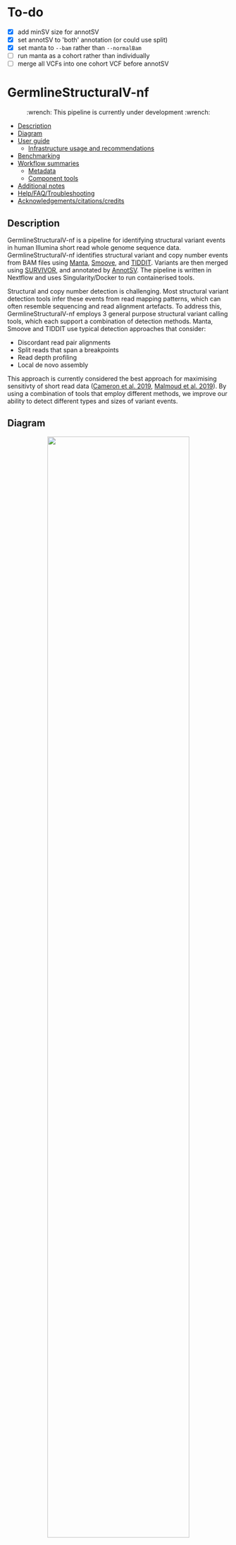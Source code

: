 # To-do
- [x] add minSV size for annotSV
- [x] set annotSV to 'both' annotation (or could use split)
- [x] set manta to `--bam` rather than `--normalBam`
- [ ] run manta as a cohort rather than individually
- [ ] merge all VCFs into one cohort VCF before annotSV   

# GermlineStructuralV-nf

<p align="center">
:wrench: This pipeline is currently under development :wrench:
</p>

  - [Description](#description)
  - [Diagram](#diagram)
  - [User guide](#user-guide)
      - [Infrastructure usage and
        recommendations](#infrastructure-usage-and-recommendations)
  - [Benchmarking](#benchmarking)
  - [Workflow summaries](#workflow-summaries)
      - [Metadata](#metadata)
      - [Component tools](#component-tools)
  - [Additional notes](#additional-notes)
  - [Help/FAQ/Troubleshooting](#helpfaqtroubleshooting)
  - [Acknowledgements/citations/credits](#acknowledgementscitationscredits)

## Description 

GermlineStructuralV-nf is a pipeline for identifying structural variant events in human Illumina short read whole genome sequence data. GermlineStructuralV-nf identifies structural variant and copy number events from BAM files using [Manta](https://github.com/Illumina/manta/blob/master/docs/userGuide/README.md#de-novo-calling), [Smoove](https://github.com/brentp/smoove), and [TIDDIT](https://github.com/SciLifeLab/TIDDIT). Variants are then merged using [SURVIVOR](https://github.com/fritzsedlazeck/SURVIVOR), and annotated by [AnnotSV](https://pubmed.ncbi.nlm.nih.gov/29669011/). The pipeline is written in Nextflow and uses Singularity/Docker to run containerised tools.

Structural and copy number detection is challenging. Most structural variant detection tools infer these events from read mapping patterns, which can often resemble sequencing and read alignment artefacts. To address this, GermlineStructuralV-nf employs 3 general purpose structural variant calling tools, which each support a combination of detection methods. Manta, Smoove and TIDDIT use typical detection approaches that consider: 

* Discordant read pair alignments  
* Split reads that span a breakpoints
* Read depth profiling 
* Local de novo assembly  

This approach is currently considered the best approach for maximising sensitivty of short read data ([Cameron et al. 2019](https://www.nature.com/articles/s41467-019-11146-4), [Malmoud et al. 2019](https://genomebiology.biomedcentral.com/articles/10.1186/s13059-019-1828-7)). By using a combination of tools that employ different methods, we improve our ability to detect different types and sizes of variant events.

## Diagram

<p align="center"> 
<img src="https://user-images.githubusercontent.com/73086054/211971740-772796bc-6fb7-43fb-885b-d9cb116bfdd0.png" width="80%">
</p> 

## User guide 

To run this pipeline, you will need to prepare your input files, reference data, and clone this repository. Before proceeding, ensure Nextflow is installed on the system you're working on. To install Nextflow, see these [instructions](https://www.nextflow.io/docs/latest/getstarted.html#installation). 

### 1. Prepare inputs

To run this pipeline you will need the following inputs: 

* Paired-end BAM files
* Corresponding BAM index files  
* Input sample sheet 

This pipeline processes paired-end BAM files and is capable of processing multiple samples in parallel. BAM files are expected to be coordinate sorted and indexed (see [Fastq-to-BAM](https://github.com/Sydney-Informatics-Hub/Fastq-to-BAM) for an example of a best practice workflow that can generate these files).  

You will need to create a sample sheet with information about the samples you are processing, before running the pipeline. This file must be **tab-separated** and contain a header and one row per sample. Columns should correspond to sampleID, BAM file, BAI file: 

|sampleID|bam                   |bai                       |
|--------|----------------------|--------------------------|
|SAMPLE1 |/data/Bams/sample1.bam|/data/Bams/sample1.bam.bai|
|SAMPLE2 |/data/Bams/sample2.bam|/data/Bams/sample2.bam.bai|

When you run the pipeline, you will use the mandatory `--input` parameter to specify the location and name of the input file: 

```
--input /path/to/samples.tsv
```

### 2. Prepare the reference materials 

To run this pipeline you will need the following reference files:

* Indexed reference genome in FASTA format 
* [AnnotSV annotation datasets](https://lbgi.fr/AnnotSV/) (Optional) 

You will need to download and index a copy of the reference genome you would like to use. Reference FASTA files must be accompanied by a .fai index file. If you are working with a species that has a public reference genome, you can download FASTA files from the [Ensembl](https://asia.ensembl.org/info/data/ftp/index.html), [UCSC](https://genome.ucsc.edu/goldenPath/help/ftp.html), or [NCBI](https://www.ncbi.nlm.nih.gov/genome/doc/ftpfaq/) ftp sites. You can use the [IndexReferenceFasta-nf pipeline](https://github.com/Sydney-Informatics-Hub/IndexReferenceFasta-nf) to generate required samtools and bwa indexes. 

When you run the pipeline, you will use the mandatory `--ref` parameter to specify the location and name of the reference.fasta file: 

```
--ref /path/to/reference.fasta
```
*Note*
- Tiddit expects the BWA index files to be in the same directory as the reference fasta file.
- You must specify the full path for the reference fasta, even if it is in your working directory.

**Download the AnnotSV database and supporting files (optional)** 

If you choose to run the pipeline with [AnnotSV annotations](https://raw.githubusercontent.com/lgmgeo/AnnotSV/master/README.AnnotSV_3.2.pdf), you currently need to download and prepare the relevant AnnotSV files, manually. The AnnotSV data is very large (>20Gb) so we haven't included it in the AnnotSV container. 

First, download the AnnotSV database: 
```
wget https://www.lbgi.fr/~geoffroy/Annotations/Annotations_Human_3.2.1.tar.gz 
```

Then unzip it and save to a directory of your choosing: 
```
tar -xf Annotations_Human_3.2.1.tar.gz -C /path/to/AnnotSV
```

You will also need to download the Exomiser supporting data files: 
```
wget https://www.lbgi.fr/~geoffroy/Annotations/2202_hg19.tar.gz && wget https://data.monarchinitiative.org/exomiser/data/2202_phenotype.zip
```

Create a directory to house the Exomiser files: 
```
mkdir -p Annotations_Human/Annotations_Exomiser/2202
```

Save the downloaded Exomiser files to your AnnotSV directory: 
```
tar -xf 2202_hg19.tar.gz -C /path/to/AnnotSV/Annotations_Human/Annotations_Exomiser/2202/ && unzip 2202_phenotype.zip -d /path/to/AnnotSV/Annotations_Human/Annotations_Exomiser/2202/
```

And finally (optionally), tidy up: 
```
rm -rf Annotations_Human_3.2.1.tar.gz 2202_phenotype.zip 2202_hg19.tar.gz
```

### 3. Clone this repository 

Download the code contained in this repository with: 

```
git clone https://github.com/Sydney-Informatics-Hub/Germline-StructuralV-nf
```

This will create a directory with the following structure: 
```
Germline-StructuralV-nf/
├── LICENSE
├── README.md
├── config/
├── main.nf
├── modules/
└── nextflow.config
```
The important features are: 

* **main.nf** contains the main nextflow script that calls all the processes in the workflow.
* **nextflow.config** contains default parameters to use in the pipeline.
* **modules** contains individual process files for each step in the workflow. 
* **config** contains infrastructure-specific config files (this is currently under development)

### 4. Run the pipeline 

The most basic run command for this pipeline is: 

```
nextflow run main.nf --input sample.tsv --ref /path/to/ref 
```

This will generate `work` directory, `results` output directory and a `runInfo` run metrics directories. To specify additional optional tool-specific parameters, see what flags are supported by running:

```
nextflow run main.nf --help 
```

**AnnotSV annotations for human samples**

To run the pipeline with the optional AnnotSV annotations, use the following command to direct Nextflow to your previously prepared AnnotSV resource directory: 

```
nextflow run main.nf --input sample.tsv --ref /path/to/ref --annotsvDir /path/to/annotsv 
```

You can override the default annotation mode (both) and instead apply split or full annotations. See [AnnotSV documentation](https://github.com/lgmgeo/AnnotSV/blob/master/README.AnnotSV_3.3.4.pdf) for details. To override this default use the --annotsvDir flag in your run command:

```
nextflow run main.nf --input sample.tsv --ref /path/to/ref --annotsvDir /path/to/annotsv --annotsvMode {both|split|full} 
```

If you need to specify any additional flags supported by AnnotSV, use the `--extraAnnotsvFlags` flag and add one or more flag inside single quotes. If using multiple flags, they should be separated by a space:
```
nextflow run main.nf --input sample.tsv --ref /path/to/ref --annotsvDir /path/to/annotsv --annotsvMode full --extraAnnotsvFlags '-SVminSize 100 -vcf 1'
```  

If for any reason your workflow fails, you are able to resume the workflow from the last successful process with `-resume`. 

### 5. Results 

Once the pipeline is complete, you will find all outputs for each sample in the `results` directory. Within each sample directory there is a subdirectory for each tool run which contains all intermediate files and results generated by each step. A final merged VCF for each sample will be created: `results/$sampleID/survivor/$sampleID_merged.vcf`.  

The following directories will be created: 

* manta: all intermediate files and results generated by Manta. 
* smoove: all intermediate files and results generated by Smoove. 
* tiddit: all intermediate files and results generated by Tiddit. 
* survivor: summary stats, merged multi-caller VCF (final output), merged multi-caller bedpe file.
* annotsv: full annotations for the all events in the merged multi-caller VCF.  

## Infrastructure useage and recommendations 

Coming soon! 

## Benchmarking 

Coming soon!

## Workflow summaries
### Metadata 

|metadata field     | GermlineStructuralV-nf / v1.0     |
|-------------------|:--------------------------------- |
|Version            | 1.0                               |
|Maturity           | under development                 |
|Creators           | Georgie Samaha                    |
|Source             | NA                                |
|License            | GNU General Public License v3.0   |
|Workflow manager   | NextFlow                          |
|Container          | See Component tools               |
|Install method     | NA                                |
|GitHub             | https://github.com/Sydney-Informatics-Hub/Germline-StructuralV-nf                            |
|bio.tools          | NA                                |
|BioContainers      | NA                                | 
|bioconda           | NA                                |

### Component tools 

To run this pipeline you must have Nextflow and Singularity installed on your machine. All other tools are run using containers. 

|Tool         | Version  |
|-------------|:---------|
|Nextflow     |>=20.07.1 |
|Singularity  |          |
|Manta        |1.6.0     |
|Smoove       |0.2.7     |
|TIDDIT       |3.6.0     |
|BCFtools     |1.15.1    |
|HTSlib       |1.15.1    |
|SURVIVOR     |1.0.7     |
|AnnotSV      |3.2.1     |

## Additional notes 
### Resources 

* [Nextflow documentation](https://www.nextflow.io/docs/latest/index.html) 

### Help/FAQ/Troubleshooting

* It is essential that the reference genome you're using contains the same chromosomes, contigs, and scaffolds as the BAM files. This is [mandated by Manta](https://github.com/Illumina/manta/issues/92), which will throw an error if the BAM and FASTA files do not match. To confirm what contigs are included in your indexed BAM file, you can use Samtools idxstats: 
```
samtools idxstats input.bam | cut -f 1
```

## Acknowledgements/citations/credits
### Authors 
- Georgie Samaha (Sydney Informatics Hub, University of Sydney) 
- Tracy Chew (Sydney Informatics Hub, University of Sydney)
- Marina Kennerson (ANZAC Research Institute)
- Sarah Beecroft (Pawsey Supercomputing Research Centre)

### Acknowledgements 
- This pipeline was devloped and tested using data provided by the Northcott Neuroscience Laboratory, ANZAC Research Institute and resources provided by the Australian BioCommons 'Bring Your Own Data' platforms project and the Pawsey Supercomputing Research Centre. 
- This pipeline was built using the [Nextflow DSL2 template](https://github.com/Sydney-Informatics-Hub/Nextflow_DSL2_template).  
- Documentation was created following the [Australian BioCommons documentation guidelines](https://github.com/AustralianBioCommons/doc_guidelines).  

### Cite us to support us! 
Acknowledgements (and co-authorship, where appropriate) are an important way for us to demonstrate the value we bring to your research. Your research outcomes are vital for ongoing funding of the Sydney Informatics Hub and national compute facilities. We suggest including the following acknowledgement in any publications that follow from this work:  

The authors acknowledge the technical assistance provided by the Sydney Informatics Hub, a Core Research Facility of the University of Sydney and the Australian BioCommons which is enabled by NCRIS via Bioplatforms Australia. 
